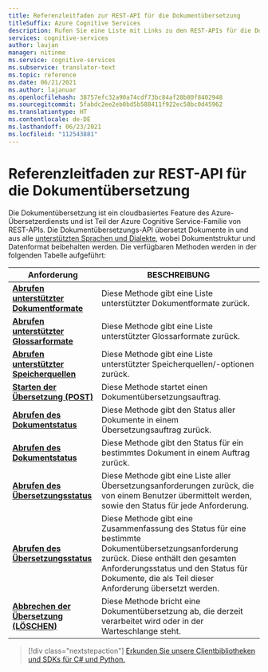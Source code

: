 ```yaml
---
title: Referenzleitfaden zur REST-API für die Dokumentübersetzung
titleSuffix: Azure Cognitive Services
description: Rufen Sie eine Liste mit Links zu den REST-APIs für die Dokumentübersetzung auf.
services: cognitive-services
author: laujan
manager: nitinme
ms.service: cognitive-services
ms.subservice: translator-text
ms.topic: reference
ms.date: 06/21/2021
ms.author: lajanuar
ms.openlocfilehash: 38757efc32a90a74cdf73bc84af28b80f8402948
ms.sourcegitcommit: 5fabdc2ee2eb0bd5b588411f922ec58bc0d45962
ms.translationtype: HT
ms.contentlocale: de-DE
ms.lasthandoff: 06/23/2021
ms.locfileid: "112543881"
---
```

# <a name="document-translation-rest-api-reference-guide"></a>Referenzleitfaden zur REST-API für die Dokumentübersetzung

Die Dokumentübersetzung ist ein cloudbasiertes Feature des Azure-Übersetzerdiensts und ist Teil der Azure Cognitive Service-Familie von REST-APIs. Die Dokumentübersetzungs-API übersetzt Dokumente in und aus alle [unterstützten Sprachen und Dialekte](../../language-support.md), wobei Dokumentstruktur und Datenformat beibehalten werden. Die verfügbaren Methoden werden in der folgenden Tabelle aufgeführt:

| Anforderung| BESCHREIBUNG|
|---------|--------------|
| [**Abrufen unterstützter Dokumentformate**](get-supported-document-formats.md)| Diese Methode gibt eine Liste unterstützter Dokumentformate zurück.|
|[**Abrufen unterstützter Glossarformate**](get-supported-glossary-formats.md)|Diese Methode gibt eine Liste unterstützter Glossarformate zurück.|
|[**Abrufen unterstützter Speicherquellen**](get-supported-storage-sources.md)| Diese Methode gibt eine Liste unterstützter Speicherquellen/-optionen zurück.|
|[**Starten der Übersetzung (POST)** ](start-translation.md)|Diese Methode startet einen Dokumentübersetzungsauftrag. |
|[**Abrufen des Dokumentstatus**](get-documents-status.md)|Diese Methode gibt den Status aller Dokumente in einem Übersetzungsauftrag zurück.|
|[**Abrufen des Dokumentstatus**](get-document-status.md)| Diese Methode gibt den Status für ein bestimmtes Dokument in einem Auftrag zurück. |
|[**Abrufen des Übersetzungsstatus**](get-translations-status.md)| Diese Methode gibt eine Liste aller Übersetzungsanforderungen zurück, die von einem Benutzer übermittelt werden, sowie den Status für jede Anforderung.|
|[**Abrufen des Übersetzungsstatus**](get-translation-status.md) | Diese Methode gibt eine Zusammenfassung des Status für eine bestimmte Dokumentübersetzungsanforderung zurück. Diese enthält den gesamten Anforderungsstatus und den Status für Dokumente, die als Teil dieser Anforderung übersetzt werden.|
|[**Abbrechen der Übersetzung (LÖSCHEN)** ](cancel-translation.md)| Diese Methode bricht eine Dokumentübersetzung ab, die derzeit verarbeitet wird oder in der Warteschlange steht. |

> [!div class="nextstepaction"]
> [Erkunden Sie unsere Clientbibliotheken und SDKs für C# und Python.](../client-sdks.md)